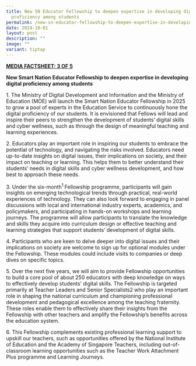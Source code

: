 ```yaml
---
title: New SN Educator Fellowship to deepen expertise in developing digital
  proficiency among students
permalink: /new-sn-educator-fellowship-to-deepen-expertise-in-developing-digital-proficiency-among-students/
date: 2024-10-01
layout: post
description: ""
image: ""
variant: tiptap
---
```

<p><strong><u>MEDIA FACTSHEET: 3 OF 5</u></strong>
</p>
<p><strong>New Smart Nation Educator Fellowship to deepen expertise in developing digital proficiency among students</strong>
</p>
<p>1. The Ministry of Digital Development and Information and the Ministry
of Education (MOE) will launch the Smart Nation Educator Fellowship in
2025 to grow a pool of experts in the Education Service to continuously
hone the digital proficiency of our students. It is envisioned that Fellows
will lead and inspire their peers to strengthen the development of students’
digital skills and cyber wellness, such as through the design of meaningful
teaching and learning experiences.</p>
<p>2. Educators play an important role in inspiring our students to embrace
the potential of technology, and navigating the risks involved. Educators
need up-to-date insights on digital issues, their implications on society,
and their impact on teaching or learning. This helps them to better understand
their students’ needs in digital skills and cyber wellness development,
and how best to approach these needs.</p>
<p>3. Under the six-month<sup>1 </sup>Fellowship programme, participants
will gain insights on emerging technological trends through practical,
real-world experiences of technology. They can also look forward to engaging
in panel discussions with local and international industry experts, academics,
and policymakers, and participating in hands-on workshops and learning
journeys. The programme will allow participants to translate the knowledge
and skills they acquire into curriculum design or effective teaching and
learning strategies that support students’ development of digital skills.</p>
<p>4. Participants who are keen to delve deeper into digital issues and their
implications on society are welcome to sign up for optional modules under
the Fellowship. These modules could include visits to companies or deep
dives on specific topics.</p>
<p>5. Over the next five years, we will aim to provide Fellowship opportunities
to build a core pool of about 250 educators with deep knowledge on ways
to effectively develop students’ digital skills. The Fellowship is targeted
primarily at Teacher Leaders and Senior Specialists2 who play an important
role in shaping the national curriculum and championing professional development
and pedagogical excellence among the teaching fraternity. These roles enable
them to effectively share their insights from the Fellowship with other
teachers and amplify the Fellowship’s benefits across the education system.</p>
<p>6. This Fellowship complements existing professional learning support
to upskill our teachers, such as opportunities offered by the National
Institute of Education and the Academy of Singapore Teachers, including
out-of-classroom learning opportunities such as the Teacher Work Attachment
Plus programme and Learning Journeys.</p>